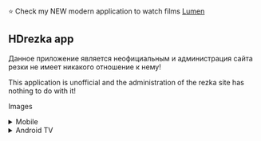 ⭐️ Check my NEW modern application to watch films [Lumen](https://github.com/falcofemoralis/lumen)

## HDrezka app

Данное приложение является неофициальным и администрация сайта резки не имеет никакого отношение к нему!

This application is unofficial and the administration of the rezka site has nothing to do with it!

Images
<details>
  <summary>Mobile</summary>
  
<p float="left">
  <img src="https://user-images.githubusercontent.com/24371191/175027528-f165ab5c-eb28-43ac-be72-50af258b0117.jpg" width="25%" />
  <img src="https://user-images.githubusercontent.com/24371191/175027539-7371e88f-2c15-4291-a85c-be999088ce6d.jpg" width="25%" /> 
  <img src="https://user-images.githubusercontent.com/24371191/175027544-31a57b56-cdaa-48d3-9460-a8d8586a0813.jpg" width="25%" />
</p>
<p float="left">
  <img src="https://user-images.githubusercontent.com/24371191/175027554-99e45638-49fc-4cf5-97b0-6914df80f8e8.jpg" width="25%" />
  <img src="https://user-images.githubusercontent.com/24371191/175027563-a8dd94b5-afde-42c3-b8c8-d1571d081b4e.jpg" width="25%" /> 
  <img src="https://user-images.githubusercontent.com/24371191/175027566-8e01523f-5642-41b5-a8e0-fe3a5e04493d.jpg" width="25%" />
</p>
<p float="left">
  <img src="https://user-images.githubusercontent.com/24371191/175027573-b086c9a9-723e-4562-a6b0-e973052a0789.jpg" width="25%" />
  <img src="https://user-images.githubusercontent.com/24371191/175027575-963540af-5c35-4026-a7bf-b931cb66f257.jpg" width="25%" /> 
  <img src="https://user-images.githubusercontent.com/24371191/175027581-e04f6935-ac06-4122-8e25-364c0ea8ae75.jpg" width="25%" />
</p>
<p float="left">
  <img src="https://user-images.githubusercontent.com/24371191/175027587-aeb9410d-8c73-441d-bb40-6291bbe06427.jpg" width="25%" />
  <img src="https://user-images.githubusercontent.com/24371191/175027591-1131e205-c228-4a8f-a0d5-a3ecf03ddc94.jpg" width="25%" /> 
  <img src="https://user-images.githubusercontent.com/24371191/175027596-e7f5f195-3e34-48db-8f51-a1c9bf3271c7.jpg" width="25%" />
</p>
<p float="left">
  <img src="https://user-images.githubusercontent.com/24371191/175027599-3f2a901f-c021-4b64-a5e9-fe4133fd607b.jpg" width="25%" />
  <img src="https://user-images.githubusercontent.com/24371191/175027602-3770df2a-36f7-4f54-b486-9e9f67d4c429.jpg" width="25%" /> 
  <img src="https://user-images.githubusercontent.com/24371191/175027603-1a1244c2-35cd-43b1-bd65-8fb0d96387b7.jpg" width="25%" />
</p>
<p float="left">
  <img src="https://user-images.githubusercontent.com/24371191/175027608-c279dd13-096c-4e5c-a588-372193721349.jpg" width="25%" />
  <img src="https://user-images.githubusercontent.com/24371191/175027611-af992fa0-5c0b-4b6b-9bfc-d94aa9a8f18a.jpg" width="25%" /> 
  <img src="https://user-images.githubusercontent.com/24371191/175027614-c7883f9a-e9ba-4f18-8865-f003e91acc73.jpg" width="25%" />
</p>
<p float="left">
  <img src="https://user-images.githubusercontent.com/24371191/175027615-95a61951-608a-4368-b10f-4709b7faca58.jpg" width="25%" />
</p>
</details>

<details>
  <summary>Android TV</summary>
  
<p float="left">
  <img src="https://user-images.githubusercontent.com/24371191/175028734-c2095231-77c0-4b0e-94eb-30d8e4c6d7d8.png" width="25%" />
  <img src="https://user-images.githubusercontent.com/24371191/175028746-3063f36b-7724-4c79-bce7-aec5fc727043.png" width="25%" /> 
  <img src="https://user-images.githubusercontent.com/24371191/175028751-c7881894-9659-4c21-a7f4-d2fc6e65348f.png" width="25%" />
</p>
<p float="left">
  <img src="https://user-images.githubusercontent.com/24371191/175028760-623979ea-cc61-4119-8705-95f4c047bb43.png" width="25%" />
  <img src="https://user-images.githubusercontent.com/24371191/175028772-b2c1b51a-4130-4974-81c0-1211330c15e0.png" width="25%" /> 
  <img src="https://user-images.githubusercontent.com/24371191/175028780-37b5ea2e-b65d-4cf1-ad54-b8fa91cec5bb.png" width="25%" />
</p>
<p float="left">
  <img src="https://user-images.githubusercontent.com/24371191/175028790-1c8859da-296f-4956-abe4-eb801e505e00.png" width="25%" />
  <img src="https://user-images.githubusercontent.com/24371191/175028792-69637105-9bf6-4ce6-a44f-bc89c08d5220.png" width="25%" /> 
  <img src="https://user-images.githubusercontent.com/24371191/175028794-3f592309-6b0d-4a4d-a072-63f93ed6061d.png" width="25%" />
</p>
<p float="left">
  <img src="https://user-images.githubusercontent.com/24371191/175028800-d84935fa-af10-4aa5-bcfb-803e2073670d.png" width="25%" />
  <img src="https://user-images.githubusercontent.com/24371191/175028806-a8f89129-5dc1-494d-b45b-0c71e134e56f.png" width="25%" /> 
  <img src="https://user-images.githubusercontent.com/24371191/175028810-e5e9479d-c582-44f7-bc1a-48152df01d77.png" width="25%" />
</p>
<p float="left">
  <img src="https://user-images.githubusercontent.com/24371191/175028812-8381b7a8-197e-4f54-8393-2e842d1136f6.png" width="25%" />
  <img src="https://user-images.githubusercontent.com/24371191/175028813-a3c7c682-c014-4df5-bce2-0ef0a256af25.png" width="25%" /> 
  <img src="https://user-images.githubusercontent.com/24371191/175028830-71124423-3524-4117-93ae-d4c4517979a4.png" width="25%" />
</p>
<p float="left">
  <img src="https://user-images.githubusercontent.com/24371191/175028848-47bd46b8-8f26-4507-ab7b-5c6a1f88fa03.png" width="25%" />
  <img src="https://user-images.githubusercontent.com/24371191/175028851-9fe826e5-9074-4c61-b78f-ed56a4407c39.png" width="25%" /> 
  <img src="" width="25%" />
</p>  
</details>
